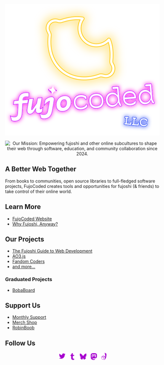<p align="center"><img src="https://raw.githubusercontent.com/FujoWebDev/.github/main/profile/images/logo.svg" /></p>

<p align="center"><img src="https://readme-typing-svg.demolab.com?font=Fira+Code&size=18&duration=4500&color=A700CF&center=true&vCenter=true&repeat=false&multiline=true&width=525&height=110&lines=Our+Mission%3A;Empowering+fujoshi+and+other+online+subcultures+;to+shape+their+web+through+software%2C+education%2C+;and+community+collaboration%2C+since+2024." alt="Our Mission: Empowering fujoshi and other online subcultures to shape their web through software, education, and community collaboration since 2024." /></p>

## A Better Web Together

From books to communities, open source libraries to full-fledged software
projects, FujoCoded creates tools and opportunities for fujoshi (& friends) to
take control of their online world.

## Learn More

- [FujoCoded Website](https://fujocoded.com/)
- [Why Fujoshi, Anyway?](https://fujocoded.com/fujoshi)

## Our Projects

- [The Fujoshi Guide to Web Development](https://www.fujoweb.dev/)
- [AO3.js](https://github.com/FujoWebDev/AO3.js)
- [Fandom Coders](https://fancoders.com)
- [and more...](https://fujocoded.com/projects)

### Graduated Projects

- [BobaBoard](https://github.com/bobaboard)

## Support Us

- [Monthly Support](https://fujocoded.com/support)
- [Merch Shop](https://store.fujocoded.com/)
- [RobinBoob](https://www.robinboob.com/)

## Follow Us

<p align="center"><a href="https://twitter.com/fujoc0ded"><img width="35" src="https://raw.githubusercontent.com/FujoWebDev/.github/main/profile/images/twitter.svg" /></a><a href="https://www.tumblr.com/fujocoded"><img width="35" src="https://raw.githubusercontent.com/FujoWebDev/.github/main/profile/images/tumblr.svg" /></a><a href="https://bsky.app/profile/fujocoded.bsky.social"><img width="35" src="https://raw.githubusercontent.com/FujoWebDev/.github/main/profile/images/bluesky.svg" /></a><a href="https://blorbo.social/@fujocoded"><img width="35"  src="https://raw.githubusercontent.com/FujoWebDev/.github/main/profile/images/mastodon.svg" /></a><a href="https://fujocoded.dreamwidth.org/"><img width="17" src="https://raw.githubusercontent.com/FujoWebDev/.github/main/profile/images/dreamwidth.svg" /></a></p>
